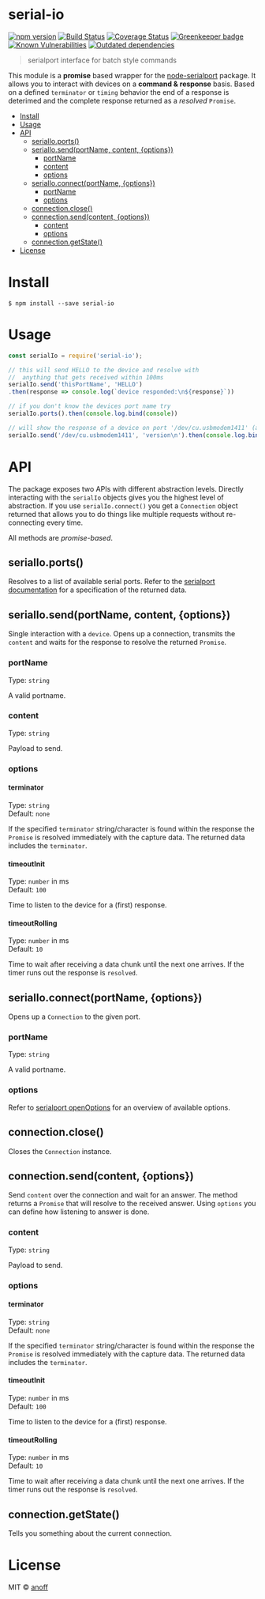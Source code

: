 serial-io
===

[![npm version](https://img.shields.io/npm/v/serial-io.svg)](https://www.npmjs.com/package/serial-io)
[![Build Status](https://travis-ci.org/anoff/serial-io.svg?branch=master)](https://travis-ci.org/anoff/serial-io)
[![Coverage Status](https://coveralls.io/repos/github/anoff/serial-io/badge.svg?branch=master)](https://coveralls.io/github/anoff/serial-io?branch=master)
[![Greenkeeper badge](https://badges.greenkeeper.io/anoff/serial-io.svg)](https://greenkeeper.io/)
[![Known Vulnerabilities](https://snyk.io/test/npm/serial-io/badge.svg)](https://snyk.io/test/npm/serial-io)
[![Outdated dependencies](https://david-dm.org/anoff/serial-io.svg)](https://david-dm.org/anoff/serial-io)

> serialport interface for batch style commands

This module is a **promise** based wrapper for the [node-serialport](https://github.com/EmergingTechnologyAdvisors/node-serialport) package.
It allows you to interact with devices on a **command & response** basis. Based on a defined `terminator` or `timing` behavior the end of a response is deterimed and the complete response returned as a _resolved_ `Promise`.

<!-- TOC depthFrom:1 depthTo:3 withLinks:1 updateOnSave:1 orderedList:0 -->

- [Install](#install)
- [Usage](#usage)
- [API](#api)
	- [serialIo.ports()](#serialioports)
	- [serialIo.send(portName, content, {options})](#serialiosendportname-content-options)
		- [portName](#portname)
		- [content](#content)
		- [options](#options)
	- [serialIo.connect(portName, {options})](#serialioconnectportname-options)
		- [portName](#portname)
		- [options](#options)
	- [connection.close()](#connectionclose)
	- [connection.send(content, {options})](#connectionsendcontent-options)
		- [content](#content)
		- [options](#options)
	- [connection.getState()](#connectiongetstate)
- [License](#license)

<!-- /TOC -->

# Install

```
$ npm install --save serial-io
```


# Usage

```js
const serialIo = require('serial-io');

// this will send HELLO to the device and resolve with
//  anything that gets received within 100ms
serialIo.send('thisPortName', 'HELLO')
.then(response => console.log(`device responded:\n${response}`))

// if you don't know the devices port name try
serialIo.ports().then(console.log.bind(console))

// will show the response of a device on port '/dev/cu.usbmodem1411' (assuming it reacts to 'version\n')
serialIo.send('/dev/cu.usbmodem1411', 'version\n').then(console.log.bind(console))
```

# API
The package exposes two APIs with different abstraction levels.
Directly interacting with the `serialIo` objects gives you the highest level of abstraction.
If you use `serialIo.connect()` you get a `Connection` object returned that
allows you to do things like multiple requests without re-connecting every time.

All methods are _promise-based_.

## serialIo.ports()
Resolves to a list of available serial ports. Refer to the [serialport documentation](https://github.com/EmergingTechnologyAdvisors/node-serialport#module_serialport--SerialPort.list) for a specification of the returned data.

## serialIo.send(portName, content, {options})
Single interaction with a `device`. Opens up a connection, transmits the `content` and waits for the response to resolve the returned `Promise`.

### portName

Type: `string`

A valid portname.

### content

Type: `string`

Payload to send.

### options
#### terminator

Type: `string`<br>
Default: `none`

If the specified `terminator` string/character is found within the response the `Promise` is resolved immediately with the capture data. The returned data includes the `terminator`.

#### timeoutInit

Type: `number` in ms<br>
Default: `100`

Time to listen to the device for a (first) response.

#### timeoutRolling

Type: `number` in ms<br>
Default: `10`

Time to wait after receiving a data chunk until the next one arrives. If the timer runs out the response is `resolved`.

## serialIo.connect(portName, {options})
Opens up a `Connection` to the given port.

### portName

Type: `string`

A valid portname.

### options

Refer to [serialport openOptions](https://github.com/EmergingTechnologyAdvisors/node-serialport#module_serialport--SerialPort..openOptions) for an overview of available options.

## connection.close()

Closes the `Connection` instance.

## connection.send(content, {options})
Send `content` over the connection and wait for an answer. The method returns a `Promise` that will resolve to the received answer. Using `options` you can define how listening to answer is done.

### content

Type: `string`

Payload to send.

### options
#### terminator

Type: `string`<br>
Default: `none`

If the specified `terminator` string/character is found within the response the `Promise` is resolved immediately with the capture data. The returned data includes the `terminator`.

#### timeoutInit

Type: `number` in ms<br>
Default: `100`

Time to listen to the device for a (first) response.

#### timeoutRolling

Type: `number` in ms<br>
Default: `10`

Time to wait after receiving a data chunk until the next one arrives. If the timer runs out the response is `resolved`.

## connection.getState()
Tells you something about the current connection.

# License

MIT © [anoff](http://github.com/anoff)
